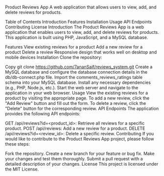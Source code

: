 Product Reviews App
A web application that allows users to view, add, and delete reviews for products.

Table of Contents
Introduction
Features
Installation
Usage
API Endpoints
Contributing
License
Introduction
The Product Reviews App is a web application that enables users to view, add, and delete reviews for products. This application is built using PHP, JavaScript, and a MySQL database.

Features
View existing reviews for a product
Add a new review for a product
Delete a review
Responsive design that works well on desktop and mobile devices
Installation
Clone the repository:

Copy
git clone https://github.com/7ananSaif/reviews_system.git
Create a MySQL database and configure the database connection details in the db/db-connect.php file.
Import the comments_reviews_ratings table schema into your MySQL database.
Install any necessary dependencies (e.g., PHP, Node.js, etc.).
Start the web server and navigate to the application in your web browser.
Usage
View the existing reviews for a product by visiting the appropriate page.
To add a new review, click the "Add Review" button and fill out the form.
To delete a review, click the "Delete" button for the corresponding review.
API Endpoints
The application provides the following API endpoints:

GET /api/reviews?id=<product_id>: Retrieve all reviews for a specific product.
POST /api/reviews: Add a new review for a product.
DELETE /api/reviews?id=<review_id>: Delete a specific review.
Contributing
If you would like to contribute to the Product Reviews App project, please follow these steps:

Fork the repository.
Create a new branch for your feature or bug fix.
Make your changes and test them thoroughly.
Submit a pull request with a detailed description of your changes.
License
This project is licensed under the MIT License.

